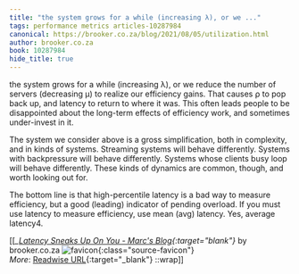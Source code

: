 ```yaml
---
title: "the system grows for a while (increasing λ), or we ..."
tags: performance metrics articles-10287984
canonical: https://brooker.co.za/blog/2021/08/05/utilization.html
author: brooker.co.za
book: 10287984
hide_title: true
---
```


the system grows for a while (increasing λ), or we reduce the number of servers (decreasing μ) to realize our efficiency gains. That causes ⍴ to pop back up, and latency to return to where it was. This often leads people to be disappointed about the long-term effects of efficiency work, and sometimes under-invest in it.

The system we consider above is a gross simplification, both in complexity, and in kinds of systems. Streaming systems will behave differently. Systems with backpressure will behave differently. Systems whose clients busy loop will behave differently. These kinds of dynamics are common, though, and worth looking out for.

The bottom line is that high-percentile latency is a bad way to measure efficiency, but a good (leading) indicator of pending overload. If you must use latency to measure efficiency, use mean (avg) latency. Yes, average latency4.


[[<cite>_[Latency Sneaks Up On You - Marc's Blog](https://brooker.co.za/blog/2021/08/05/utilization.html){:target="_blank"}_</cite> by brooker.co.za ![favicon](https://s2.googleusercontent.com/s2/favicons?domain=brooker.co.za){:class="source-favicon"}<br>
_More_: [Readwise URL](https://readwise.io/open/209750385){:target="_blank"}
::wrap]]